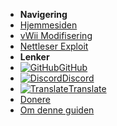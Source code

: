 - **Navigering**
- [Hjemmesiden](../introduction)
- [vWii Modifisering](../vwii-modding)
- [Nettleser Exploit](browser-exploit)
- **Lenker**
- [![GitHub](https://icongr.am/simple/github.svg?color=808080&size=16)GitHub](https://github.com/hacks-guide/Guide-WiiU)
- [![Discord](https://icongr.am/simple/discord.svg?colored&size=16)Discord](https://discord.gg/C29hYvh)
- [![Translate](https://icongr.am/material/translate.svg?color=808080&size=16)Translate](https://hacks-guide.crowdin.com/u/projects/10)
- [Donere](../donations)
- [Om denne guiden](../about)